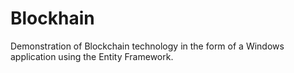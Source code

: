 # Blockhain
Demonstration of Blockchain technology in the form of a Windows application using the Entity Framework.
